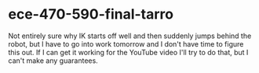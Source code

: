 # ece-470-590-final-tarro

Not entirely sure why IK starts off well and then suddenly jumps behind the
robot, but I have to go into work tomorrow and I don't have time to figure this
out. If I can get it working for the YouTube video I'll try to do that, but I
can't make any guarantees.
